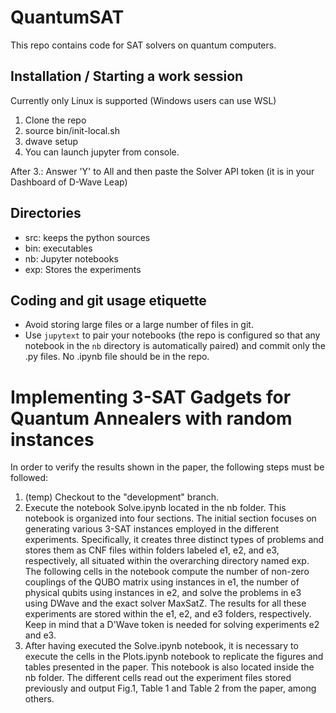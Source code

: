 # QuantumSAT

This repo contains code for SAT solvers on quantum computers.

## Installation / Starting a work session

Currently only Linux is supported (Windows users can use WSL)

1. Clone the repo
2. source bin/init-local.sh
3. dwave setup
4. You can launch jupyter from console.


After 3.: Answer 'Y' to All and then paste the Solver API token (it is in your Dashboard of D-Wave Leap)

## Directories

* src: keeps the python sources
* bin: executables
* nb: Jupyter notebooks
* exp: Stores the experiments

## Coding and git usage etiquette

* Avoid storing large files or a large number of files in git. 
* Use `jupytext` to pair your notebooks (the repo is configured so that any notebook in the `nb` directory is automatically paired) and commit only the .py files. No .ipynb file should be in the repo.


# Implementing 3-SAT Gadgets for Quantum Annealers with random instances
In order to verify the results shown in the paper, the following steps must be followed:

1. (temp) Checkout to the "development" branch.
2. Execute the notebook Solve.ipynb located in the nb folder. This notebook is organized into four sections. The initial section focuses on generating various 3-SAT instances employed in the different experiments. Specifically, it creates three distinct types of problems and stores them as CNF files within folders labeled e1, e2, and e3, respectively, all situated within the overarching directory named exp. The following cells in the notebook compute the number of non-zero couplings of the QUBO matrix using instances in e1, the number of physical qubits using instances in e2, and solve the problems in e3 using DWave and the exact solver MaxSatZ. The results for all these experiments are stored within the e1, e2, and e3 folders, respectively. Keep in mind that a D'Wave token is needed for solving experiments e2 and e3.
3. After having executed the Solve.ipynb notebook, it is necessary to execute the cells in the Plots.ipynb notebook to replicate the figures and tables presented in the paper. This notebook is also located inside the nb folder. The different cells read out the experiment files stored previously and output Fig.1, Table 1 and Table 2 from the paper, among others. 
